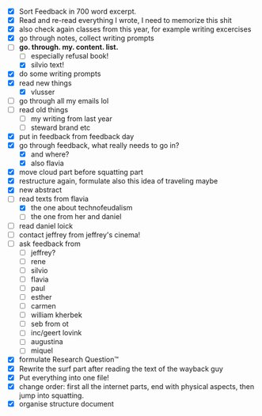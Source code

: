 * [x] Sort Feedback in 700 word excerpt.
* [x] Read and re-read everything I wrote, I need to memorize this shit
* [x] also check again classes from this year, for example writing excercises
* [x] go through notes, collect writing prompts
* [ ] **go. through. my. content. list.**
  * [ ] especially refusal book!
  * [x] silvio text!
* [x] do some writing prompts
* [x] read new things
  * [x] vlusser
* [ ] go through all my emails lol
* [ ] read old things
  * [ ] my writing from last year
  * [ ] steward brand etc
* [x] put in feedback from feedback day
* [x] go through feedback, what really needs to go in?
  * [x] and where?
  * [x] also flavia
* [x] move cloud part before squatting part
* [x] restructure again, formulate also this idea of traveling maybe
* [x] new abstract
* [ ] read texts from flavia
  * [x] the one about technofeudalism
  * [ ] the one from her and daniel
* [ ] read daniel loick
* [ ] contact jeffrey from jeffrey's cinema!
* [ ] ask feedback from
  * [ ] jeffrey?
  * [ ] rene
  * [ ] silvio
  * [ ] flavia
  * [ ] paul
  * [ ] esther
  * [ ] carmen
  * [ ] william kherbek
  * [ ] seb from ot
  * [ ] inc/geert lovink
  * [ ] augustina
  * [ ] miquel
* [x] formulate Research Question™️
* [x] Rewrite the surf part after reading the text of the wayback guy
* [x] Put everything into one file!
* [x] change order: first all the internet parts, end with physical aspects, then jump into squatting.
* [x] organise structure document